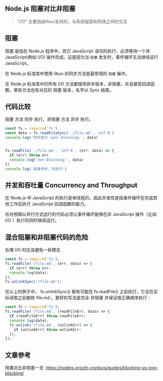 ## Node.js 阻塞对比非阻塞

> "I/O" 主要指由libuv支持的，与系统磁盘和网络之间的交互

## 阻塞

阻塞 是指在 Node.js 程序中，其它 JavaScript 语句的执行，必须等待一个非 JavaScript(例如 I/O) 操作完成。这是因为当 `阻塞` 发生时，事件循环无法继续运行 JavaScript。

在 Node.js 标准库中使用 libuv 的同步方法是最常用的 `阻塞` 操作。

在 Node.js 标准库中的所有 I/O 方法都提供异步版本，非阻塞，并且接受回调函数。某些方法也有对应的 阻塞 版本，名字以 Sync 结尾。

## 代码比较

阻塞 方法 同步 执行，非阻塞 方法 异步 执行。

```javascript
const fs = require('fs')
const data = fs.readFileSync('./file.md', 'utf-8')
console.log('同步执行 sync blocking:', data)


fs.readFile('./file.md', 'utf-8', (err, data) => {
  if (err) throw err
  console.log('non-blocking:', data)
})
console.log('这是异步，先执行')

```

## 并发和吞吐量 Concurrency and Throughput

在 Node.js 中 JavaScript 的执行是单线程的，因此并发性是指事件循环在完成其他工作后执行 JavaScript 回调函数的能力。

任何预期以并行方式运行的代码必须让事件循环能够在非 JavaScript 操作（比如 I/O ）执行的同时继续运行。

## 混合阻塞和非阻塞代码的危险

处理 I/O 时应该避免一些模式
```javascript
const fs = require('fs');
fs.readFile('/file.md', (err, data) => {
  if (err) throw err;
  console.log(data);
});
fs.unlinkSync('/file.md');

```
在以上的例子中， fs.unlinkSync() 极有可能在 fs.readFile() 之前执行，它会在实际读取之前删除 file.md 。更好的写法是完全 非阻塞 并保证按正确顺序执行：

```javascript
const fs = require('fs');
fs.readFile('/file.md', (readFileErr, data) => {
  if (readFileErr) throw readFileErr;
  console.log(data);
  fs.unlink('/file.md', (unlinkErr) => {
    if (unlinkErr) throw unlinkErr;
  });
});
```


## 文章参考
阻塞对比非阻塞一览:
https://nodejs.org/zh-cn/docs/guides/blocking-vs-non-blocking/